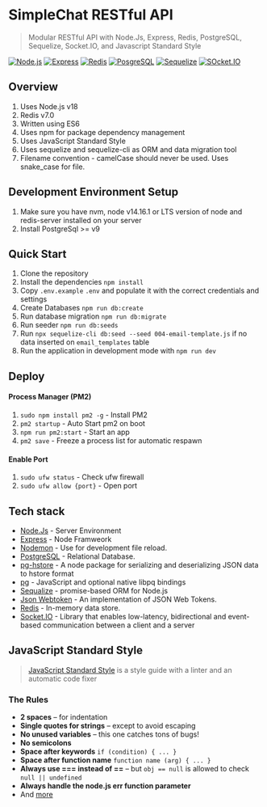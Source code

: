 # SimpleChat RESTful API
> Modular RESTful API with Node.Js, Express, Redis, PostgreSQL, Sequelize, Socket.IO, and Javascript Standard Style 

[![Node.js](https://img.shields.io/badge/Node.js-43853D?style=for-the-badge&logo=node.js&logoColor=white)](https://nodejs.org)
[![Express](https://img.shields.io/badge/Express.js-404D59?style=for-the-badge)](https://expressjs.com)
[![Redis](https://img.shields.io/badge/redis-%23DD0031.svg?&style=for-the-badge&logo=redis&logoColor=white)](https://redis.io)
[![PosgreSQL](https://img.shields.io/badge/PostgreSQL-316192?style=for-the-badge&logo=postgresql&logoColor=white)](https://www.postgresql.org)
[![Sequelize](https://img.shields.io/badge/Sequelize-52B0E7?style=for-the-badge&logo=Sequelize&logoColor=white)](https://sequelize.org)
[![SOcket.IO](https://img.shields.io/badge/Socket.io-black?style=for-the-badge&logo=socket.io&badgeColor=010101)](https://socket.io)


## Overview
1. Uses Node.js v18
2. Redis v7.0
3. Written using ES6
4. Uses npm for package dependency management
5. Uses JavaScript Standard Style
6. Uses sequelize and sequelize-cli as ORM and data migration tool
7. Filename convention - camelCase should never be used. Uses snake_case for file.


## Development Environment Setup
1. Make sure you have nvm, node v14.16.1 or LTS version of node and redis-server installed on your server
2. Install PostgreSql >= v9


## Quick Start
1. Clone the repository
2. Install the dependencies `npm install`
3. Copy `.env.example` `.env` and populate it with the correct credentials and settings
4. Create Databases `npm run db:create`
5. Run database migration `npm run db:migrate`
6. Run seeder `npm run db:seeds`
7. Run `npx sequelize-cli db:seed --seed 004-email-template.js` if no data inserted on `email_templates` table
8. Run the application in development mode with `npm run dev`


## Deploy
#### Process Manager (PM2)
1. `sudo npm install pm2 -g` - Install PM2
2. `pm2 startup` - Auto Start pm2 on boot
3. `npm run pm2:start` - Start an app
4. `pm2 save` - Freeze a process list for automatic respawn

#### Enable Port
1. `sudo ufw status` - Check ufw firewall
2. `sudo ufw allow {port}` - Open port

## Tech stack
* [Node.Js](https://nodejs.org/) - Server Environment
* [Express](https://expressjs.com/) - Node Framweork
* [Nodemon](https://nodemon.io/) - Use for development file reload.
* [PostgreSQL](https://www.postgresql.org/) - Relational Database.
* [pg-hstore](https://www.npmjs.com/package/pg-hstore) - A node package for serializing and deserializing JSON data to hstore format
* [pg](https://www.npmjs.com/package/pg) - JavaScript and optional native libpq bindings
* [Sequalize](https://sequelize.org) - promise-based ORM for Node.js
* [Json Webtoken](https://github.com/auth0/node-jsonwebtoken) - An implementation of JSON Web Tokens.
* [Redis](https://redis.io/) - In-memory data store.
* [Socket.IO](https://socket.io/) - Library that enables low-latency, bidirectional and event-based communication between a client and a server


## JavaScript Standard Style
> [JavaScript Standard Style](https://standardjs.com) is a style guide with a linter and an automatic code fixer

### The Rules

* **2 spaces** – for indentation
* **Single quotes for strings** – except to avoid escaping
* **No unused variables** – this one catches tons of bugs!
* **No semicolons** 
* **Space after keywords** `if (condition) { ... }`
* **Space after function name** `function name (arg) { ... }`
* **Always use === instead of ==** – but `obj == null` is allowed to check `null || undefined`
* **Always handle the node.js err function parameter**
* And [more](https://standardjs.com/rules.html)

